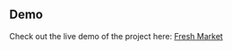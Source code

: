 
## Demo

Check out the live demo of the project here: [Fresh Market](https://ecommerce-react-app-git-main-farah-alis-projects.vercel.app/)
